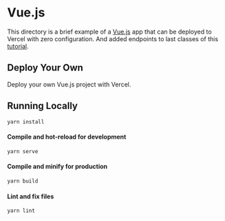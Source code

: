 # Vue.js

This directory is a brief example of a [Vue.js](https://vuejs.org/) app that can be deployed to Vercel with zero configuration.
And added endpoints to last classes of this [tutorial](https://www.youtube.com/watch?v=07-TvnH7XNo&list=PLcoYAcR89n-qq1vGRbaUiV6Q9puy0qigW).

## Deploy Your Own

Deploy your own Vue.js project with Vercel.


## Running Locally

```
yarn install
```

#### Compile and hot-reload for development

```
yarn serve
```

#### Compile and minify for production

```
yarn build
```

#### Lint and fix files

```
yarn lint
```
